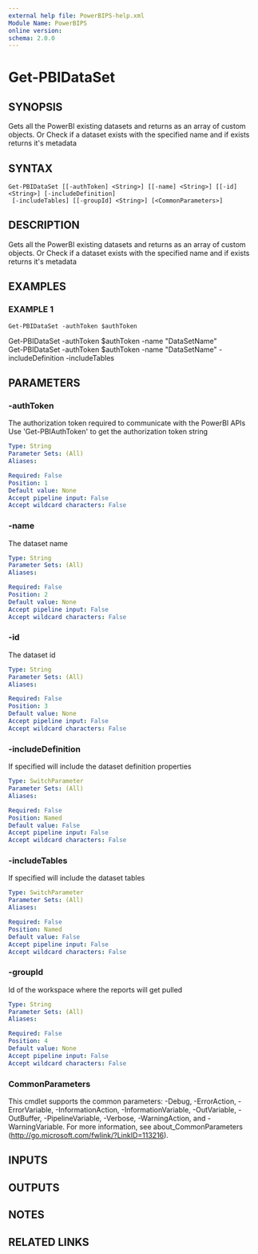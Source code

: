 ```yaml
---
external help file: PowerBIPS-help.xml
Module Name: PowerBIPS
online version:
schema: 2.0.0
---
```


# Get-PBIDataSet

## SYNOPSIS
Gets all the PowerBI existing datasets and returns as an array of custom objects.
Or
Check if a dataset exists with the specified name and if exists returns it's metadata

## SYNTAX

```
Get-PBIDataSet [[-authToken] <String>] [[-name] <String>] [[-id] <String>] [-includeDefinition]
 [-includeTables] [[-groupId] <String>] [<CommonParameters>]
```

## DESCRIPTION
Gets all the PowerBI existing datasets and returns as an array of custom objects.
Or
Check if a dataset exists with the specified name and if exists returns it's metadata

## EXAMPLES

### EXAMPLE 1
```
Get-PBIDataSet -authToken $authToken
```

Get-PBIDataSet -authToken $authToken -name "DataSetName"		
Get-PBIDataSet -authToken $authToken -name "DataSetName" -includeDefinition -includeTables

## PARAMETERS

### -authToken
The authorization token required to communicate with the PowerBI APIs
Use 'Get-PBIAuthToken' to get the authorization token string

```yaml
Type: String
Parameter Sets: (All)
Aliases:

Required: False
Position: 1
Default value: None
Accept pipeline input: False
Accept wildcard characters: False
```

### -name
The dataset name

```yaml
Type: String
Parameter Sets: (All)
Aliases:

Required: False
Position: 2
Default value: None
Accept pipeline input: False
Accept wildcard characters: False
```

### -id
The dataset id

```yaml
Type: String
Parameter Sets: (All)
Aliases:

Required: False
Position: 3
Default value: None
Accept pipeline input: False
Accept wildcard characters: False
```

### -includeDefinition
If specified will include the dataset definition properties

```yaml
Type: SwitchParameter
Parameter Sets: (All)
Aliases:

Required: False
Position: Named
Default value: False
Accept pipeline input: False
Accept wildcard characters: False
```

### -includeTables
If specified will include the dataset tables

```yaml
Type: SwitchParameter
Parameter Sets: (All)
Aliases:

Required: False
Position: Named
Default value: False
Accept pipeline input: False
Accept wildcard characters: False
```

### -groupId
Id of the workspace where the reports will get pulled

```yaml
Type: String
Parameter Sets: (All)
Aliases:

Required: False
Position: 4
Default value: None
Accept pipeline input: False
Accept wildcard characters: False
```

### CommonParameters
This cmdlet supports the common parameters: -Debug, -ErrorAction, -ErrorVariable, -InformationAction, -InformationVariable, -OutVariable, -OutBuffer, -PipelineVariable, -Verbose, -WarningAction, and -WarningVariable.
For more information, see about_CommonParameters (http://go.microsoft.com/fwlink/?LinkID=113216).

## INPUTS

## OUTPUTS

## NOTES

## RELATED LINKS
